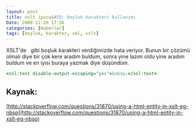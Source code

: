```yaml
---
layout: post
title: xslt ipucu&#58; boşluk karakteri kullanımı
Date: 2008-11-26 17:56
categories: [Haberler]
tags: [boşluk, karakter, xml, xslt]
---
```


XSLT'de   gibi boşluk karakteri verdiğimizde hata veriyor. Bunun bir
çözümü olmalı diye bir çok kere aradım buldum, sonra yine lazım oldu
yine aradım buldum ve en iyisi buraya yazmak diye düşündüm.

```xslt
<xsl:text disable-output-escaping="yes">&nbsp;</xsl:text>
```

## Kaynak:

[http://stackoverflow.com/questions/31870/using-a-html-entity-in-xslt-eg-nbsp](http://stackoverflow.com/questions/31870/using-a-html-entity-in-xslt-eg-nbsp)
